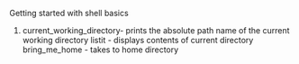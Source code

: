 Getting started with shell basics
1. current_working_directory- prints the absolute path name of the current working directory
listit - displays contents of current directory
bring_me_home - takes to home directory
